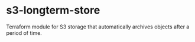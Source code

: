 # s3-longterm-store

Terraform module for S3 storage that automatically archives objects after a period of time.
